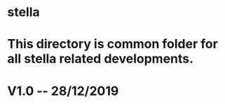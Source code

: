 # stella
# This directory is common folder for all stella related developments.
# V1.0 --  28/12/2019
